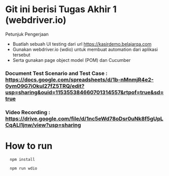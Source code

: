 # Git ini berisi Tugas Akhir 1 (webdriver.io)

Petunjuk Pengerjaan
- Buatlah sebuah UI testing dari url https://kasirdemo.belajarqa.com
- Gunakan webdriver.io (wdio) untuk membuat automation dari aplikasi tersebut
- Serta gunakan page object model (POM) dan Cucumber


### Document Test Scenario and Test Case : https://docs.google.com/spreadsheets/d/1b-nMnmjR4e2-0ymO9G7iOkul27fZ5TRQ/edit?usp=sharing&ouid=115355384660701314557&rtpof=true&sd=true
### Video Recording : https://drive.google.com/file/d/1nc5eWd78oDsr0uNk8f5gUpLCqALl1jnw/view?usp=sharing

# How to run  
```
  npm install
```
```
  npm run wdio
```





